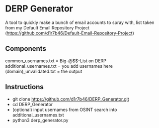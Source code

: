 # DERP Generator
A tool to quickly make a bunch of email accounts to spray with, list taken from my Default Email Repository Project (https://github.com/d1r7b46/Default-Email-Repository-Project)

## Components
common_usernames.txt      = Big-@$$-List on DERP <br>
additional_usernames.txt  = you add usernames here <br>
(domain)_unvalidated.txt  = the output

## Instructions
- git clone https://github.com/d1r7b46/DERP_Generator.git
- cd DERP_Generator
- (optional) input usernames from OSINT search into additional_usernames.txt
- python3 derp_generator.py

